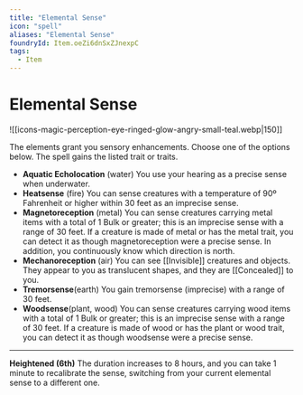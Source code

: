 ```yaml
---
title: "Elemental Sense"
icon: "spell"
aliases: "Elemental Sense"
foundryId: Item.oeZi6dnSxZJnexpC
tags:
  - Item
---
```


# Elemental Sense
![[icons-magic-perception-eye-ringed-glow-angry-small-teal.webp|150]]

The elements grant you sensory enhancements. Choose one of the options below. The spell gains the listed trait or traits.

*   **Aquatic Echolocation** (water) You use your hearing as a precise sense when underwater.
*   **Heatsense** (fire) You can sense creatures with a temperature of 90º Fahrenheit or higher within 30 feet as an imprecise sense.
*   **Magnetoreception** (metal) You can sense creatures carrying metal items with a total of 1 Bulk or greater; this is an imprecise sense with a range of 30 feet. If a creature is made of metal or has the metal trait, you can detect it as though magnetoreception were a precise sense. In addition, you continuously know which direction is north.
*   **Mechanoreception** (air) You can see [[Invisible]] creatures and objects. They appear to you as translucent shapes, and they are [[Concealed]] to you.
*   **Tremorsense**(earth) You gain tremorsense (imprecise) with a range of 30 feet.
*   **Woodsense**(plant, wood) You can sense creatures carrying wood items with a total of 1 Bulk or greater; this is an imprecise sense with a range of 30 feet. If a creature is made of wood or has the plant or wood trait, you can detect it as though woodsense were a precise sense.

* * *

**Heightened (6th)** The duration increases to 8 hours, and you can take 1 minute to recalibrate the sense, switching from your current elemental sense to a different one.
